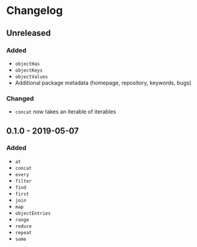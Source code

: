 # Changelog

## Unreleased
### Added
- `objectHas`
- `objectKeys`
- `objectValues`
- Additional package metadata (homepage, repository, keywords, bugs)

### Changed
- `concat` now takes an iterable of iterables

## 0.1.0 - 2019-05-07
### Added
- `at`
- `concat`
- `every`
- `filter`
- `find`
- `first`
- `join`
- `map`
- `objectEntries`
- `range`
- `reduce`
- `repeat`
- `some`
